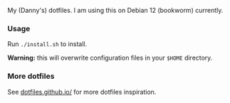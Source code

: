 My (Danny's) dotfiles. I am using this on Debian 12 (bookworm) currently.

### Usage
Run `./install.sh` to install.

**Warning:** this will overwrite configuration files in your `$HOME` directory.

### More dotfiles
See [dotfiles.github.io/](https://dotfiles.github.io/) for more dotfiles inspiration.